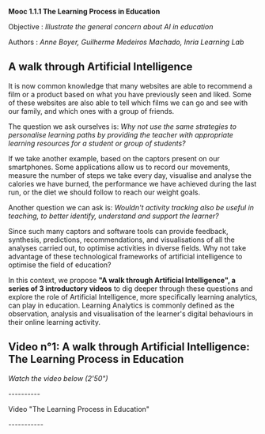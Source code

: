 **Mooc 1.1.1 The Learning Process in Education**

Objective : *Illustrate the general concern about AI in education*

Authors : *Anne Boyer, Guilherme Medeiros Machado, Inria Learning Lab*

## A walk through Artificial Intelligence

It is now common knowledge that many websites are able to recommend a
film or a product based on what you have previously seen and liked. Some
of these websites are also able to tell which films we can go and see
with our family, and which ones with a group of friends.

The question we ask ourselves is: *Why not use the same strategies to
personalise learning paths by providing the teacher with appropriate
learning resources for a student or group of students?*

If we take another example, based on the captors present on our
smartphones. Some applications allow us to record our movements, measure
the number of steps we take every day, visualise and analyse the
calories we have burned, the performance we have achieved during the
last run, or the diet we should follow to reach our weight goals.

Another question we can ask is: *Wouldn't activity tracking also be
useful in teaching, to better identify, understand and support the
learner?*

Since such many captors and software tools can provide feedback,
synthesis, predictions, recommendations, and visualisations of all the
analyses carried out, to optimise activities in diverse fields. Why not
take advantage of these technological frameworks of artificial
intelligence to optimise the field of education?

In this context, we propose **"A walk through Artificial Intelligence",
a series of 3 introductory videos** to dig deeper through these
questions and explore the role of Artificial Intelligence, more
specifically learning analytics, can play in education. Learning
Analytics is commonly defined as the observation, analysis and
visualisation of the learner's digital behaviours in their online
learning activity.

## Video n°1: A walk through Artificial Intelligence: The Learning Process in Education

*Watch the video below (2\'50\")*

---\-\-\-\-\-\--

Video "The Learning Process in Education"

---\-\-\-\-\-\-\--
